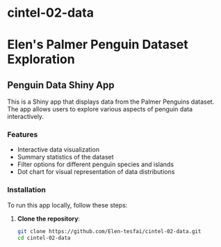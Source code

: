 # cintel-02-data

# Elen's Palmer Penguin Dataset Exploration

## Penguin Data Shiny App

This is a Shiny app that displays data from the Palmer Penguins dataset. The app allows users to explore various aspects of penguin data interactively.

### Features
- Interactive data visualization
- Summary statistics of the dataset
- Filter options for different penguin species and islands
- Dot chart for visual representation of data distributions

### Installation
To run this app locally, follow these steps:

1. **Clone the repository**:
   ```bash
   git clone https://github.com/Elen-tesfai/cintel-02-data.git
   cd cintel-02-data
